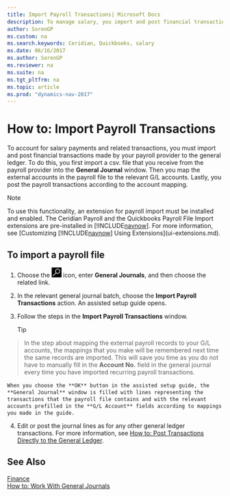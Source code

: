 ```yaml
---
title: Import Payroll Transactions| Microsoft Docs
description: To manage salary, you import and post financial transactions from your payroll provider to the general ledger, using a payroll extension such as Ceridian or Quickbooks.
author: SorenGP
ms.custom: na
ms.search.keywords: Ceridian, Quickbooks, salary
ms.date: 06/16/2017
ms.author: SorenGP
ms.reviewer: na
ms.suite: na
ms.tgt_pltfrm: na
ms.topic: article
ms.prod: "dynamics-nav-2017"
---
```


# How to: Import Payroll Transactions
To account for salary payments and related transactions, you must import and post financial transactions made by your payroll provider to the general ledger. To do this, you first import a csv. file that you receive from the payroll provider into the **General Journal** window. Then you map the external accounts in the payroll file to the relevant G/L accounts. Lastly, you post the payroll transactions according to the account mapping.  

> [!NOTE]  
>   To use this functionality, an extension for payroll import must be installed and enabled. The Ceridian Payroll and the Quickbooks Payroll File Import extensions are pre-installed in [!INCLUDE[navnow](includes/navnow_md.md)]. For more information, see [Customizing [!INCLUDE[navnow](includes/navnow_md.md)] Using Extensions](ui-extensions.md).


## To import a payroll file
1. Choose the ![Search for Page or Report](media/ui-search/search_small.png "Search for Page or Report icon") icon, enter **General Journals**, and then choose the related link.
2. In the relevant general journal batch, choose the **Import Payroll Transactions** action. An assisted setup guide opens.
3. Follow the steps in the **Import Payroll Transactions** window.

    > [!TIP]  
>   In the step about mapping the external payroll records to your G/L accounts, the mappings that you make will be remembered next time the same records are imported. This will save you time as you do not have to manually fill in the **Account No.** field in the general journal every time you have imported recurring payroll transactions.   

    When you choose the **OK** button in the assisted setup guide, the **General Journal** window is filled with lines representing the transactions that the payroll file contains and with the relevant accounts prefilled in the **G/L Account** fields according to mappings you made in the guide.
4. Edit or post the journal lines as for any other general ledger transactions. For more information, see [How to: Post Transactions Directly to the General Ledger](finance-how-post-transactions-directly.md).  

## See Also
[Finance](Finance.md)  
[How to: Work With General Journals](ui-work-general-journals.md)  
